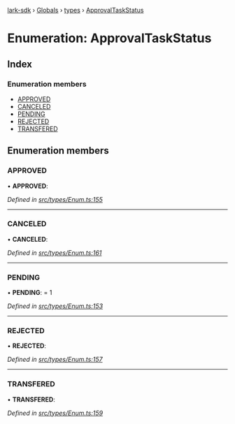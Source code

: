 [lark-sdk](../README.md) › [Globals](../globals.md) › [types](../modules/types.md) › [ApprovalTaskStatus](types.approvaltaskstatus.md)

# Enumeration: ApprovalTaskStatus

## Index

### Enumeration members

* [APPROVED](types.approvaltaskstatus.md#approved)
* [CANCELED](types.approvaltaskstatus.md#canceled)
* [PENDING](types.approvaltaskstatus.md#pending)
* [REJECTED](types.approvaltaskstatus.md#rejected)
* [TRANSFERED](types.approvaltaskstatus.md#transfered)

## Enumeration members

###  APPROVED

• **APPROVED**:

*Defined in [src/types/Enum.ts:155](https://github.com/TbhT/lark-sdk/blob/5ecb791/src/types/Enum.ts#L155)*

___

###  CANCELED

• **CANCELED**:

*Defined in [src/types/Enum.ts:161](https://github.com/TbhT/lark-sdk/blob/5ecb791/src/types/Enum.ts#L161)*

___

###  PENDING

• **PENDING**: = 1

*Defined in [src/types/Enum.ts:153](https://github.com/TbhT/lark-sdk/blob/5ecb791/src/types/Enum.ts#L153)*

___

###  REJECTED

• **REJECTED**:

*Defined in [src/types/Enum.ts:157](https://github.com/TbhT/lark-sdk/blob/5ecb791/src/types/Enum.ts#L157)*

___

###  TRANSFERED

• **TRANSFERED**:

*Defined in [src/types/Enum.ts:159](https://github.com/TbhT/lark-sdk/blob/5ecb791/src/types/Enum.ts#L159)*
